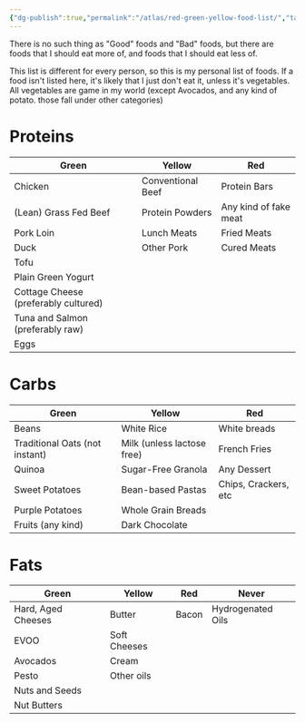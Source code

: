 ```yaml
---
{"dg-publish":true,"permalink":"/atlas/red-green-yellow-food-list/","tags":["🌱","health","nutrition","food"],"noteIcon":"","updated":"2024-11-07T16:12:22.886-08:00"}
---
```


There is no such thing as "Good" foods and "Bad" foods, but there are foods that I should eat more of, and foods that I should eat less of.

This list is different for every person, so this is my personal list of foods. If a food isn't listed here, it's likely that I just don't eat it, unless it's vegetables. All vegetables are game in my world (except Avocados, and any kind of potato. those fall under other categories)

# Proteins

| **Green**                            | **Yellow**        | **Red**               |
| ------------------------------------ | ----------------- | --------------------- |
| Chicken                              | Conventional Beef | Protein Bars          |
| (Lean) Grass Fed Beef                | Protein Powders   | Any kind of fake meat |
| Pork Loin                            | Lunch Meats       | Fried Meats           |
| Duck                                 | Other Pork        | Cured Meats           |
| Tofu                                 |                   |                       |
| Plain Green Yogurt                   |                   |                       |
| Cottage Cheese (preferably cultured) |                   |                       |
| Tuna and Salmon (preferably raw)     |                   |                       |
| Eggs                                 |                   |                       |

# Carbs

| **Green**                      | **Yellow**                 | **Red**              |
| ------------------------------ | -------------------------- | -------------------- |
| Beans                          | White Rice                 | White breads         |
| Traditional Oats (not instant) | Milk (unless lactose free) | French Fries         |
| Quinoa                         | Sugar-Free Granola         | Any Dessert          |
| Sweet Potatoes                 | Bean-based Pastas          | Chips, Crackers, etc |
| Purple Potatoes                | Whole Grain Breads         |                      |
| Fruits (any kind)              | Dark Chocolate             |                      |

# Fats

| **Green**          | **Yellow**   | **Red** | **Never**         |
| ------------------ | ------------ | ------- | ----------------- |
| Hard, Aged Cheeses | Butter       | Bacon   | Hydrogenated Oils |
| EVOO               | Soft Cheeses |         |                   |
| Avocados           | Cream        |         |                   |
| Pesto              | Other oils   |         |                   |
| Nuts and Seeds     |              |         |                   |
| Nut Butters        |              |         |                   |
